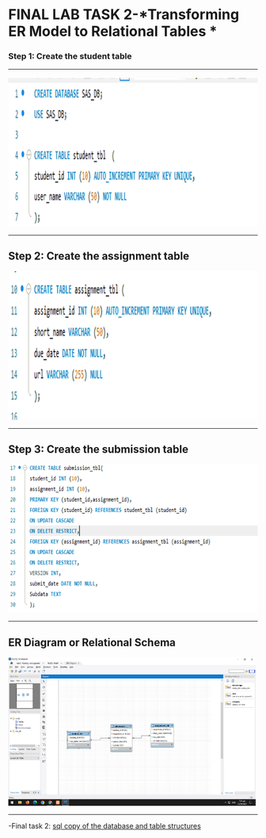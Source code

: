 # **FINAL LAB TASK 2**-*Transforming ER Model to Relational Tables *

###  Step 1: Create the student table <HR>

<img src="task 1.PNG" width="700" height="300"> <br><HR>

## Step 2: Create the assignment table

<img src="task 2.PNG" width="700" height="300"> <br><HR>

## Step 3: Create the submission table

<img src="task 3.PNG" width="700" height="300"> <br><HR>


## ER Diagram or Relational Schema

<img src="ER DIAGRAMS.PNG" width="500" height="300"> <br><HR>


-Final task 2: <a href=https://github.com/Mathewski77/EDM-Portfolio_Mathew/tree/main/FINAL%20TASK%202/sql%20database%20task%202> sql copy of the database and table structures </a>
